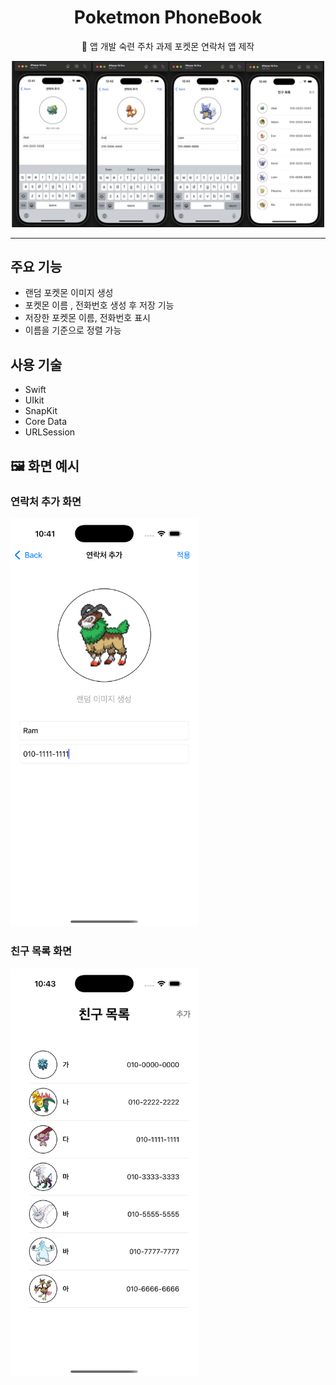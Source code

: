 <div align="center">

# **Poketmon PhoneBook**

</div>  

<p align="center">  🚀 앱 개발 숙련 주차 과제 포켓몬 연락처 앱 제작 </p>  

  
<p align="center">
  <img src="./Image/first.png" width="500"/>
</p>


---

## 주요 기능
- 랜덤 포켓몬 이미지 생성
- 포켓몬 이름 , 전화번호 생성 후 저장 기능
- 저장한 포켓몬 이름, 전화번호 표시
- 이름을 기준으로 정렬 가능

## 사용 기술

- Swift
- UIkit
- SnapKit
- Core Data
- URLSession

## 🖼️ 화면 예시

### 연락처 추가 화면
<img src="./Image/add.png" width="300"/>

### 친구 목록 화면
<img src="./Image/main.png" width="300"/>
